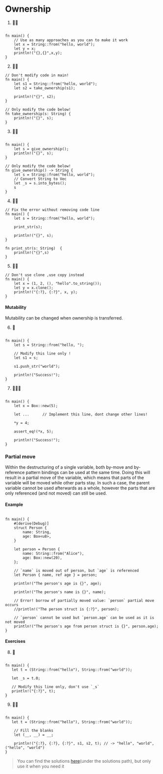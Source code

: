 # Ownership

1. 🌟🌟 
```rust,editable

fn main() {
    // Use as many approaches as you can to make it work
    let x = String::from("hello, world");
    let y = x;
    println!("{},{}",x,y);
}
```

2. 🌟🌟
```rust,editable
// Don't modify code in main!
fn main() {
    let s1 = String::from("hello, world");
    let s2 = take_ownership(s1);

    println!("{}", s2);
}

// Only modify the code below!
fn take_ownership(s: String) {
    println!("{}", s);
}
```


3. 🌟🌟
```rust,editable

fn main() {
    let s = give_ownership();
    println!("{}", s);
}

// Only modify the code below!
fn give_ownership() -> String {
    let s = String::from("hello, world");
    // Convert String to Vec
    let _s = s.into_bytes();
    s
}
```

4. 🌟🌟
```rust,editable
// Fix the error without removing code line
fn main() {
    let s = String::from("hello, world");

    print_str(s);

    println!("{}", s);
}

fn print_str(s: String)  {
    println!("{}",s)
}
```

5. 🌟🌟 
```rust,editable
// Don't use clone ,use copy instead
fn main() {
    let x = (1, 2, (), "hello".to_string());
    let y = x.clone();
    println!("{:?}, {:?}", x, y);
}
```

#### Mutability
Mutability can be changed when ownership is transferred.

6. 🌟
```rust,editable

fn main() {
    let s = String::from("hello, ");
    
    // Modify this line only !
    let s1 = s;

    s1.push_str("world");

    println!("Success!");
}
```

7. 🌟🌟🌟
```rust,editable

fn main() {
    let x = Box::new(5);
    
    let ...      // Implement this line, dont change other lines!
    
    *y = 4;
    
    assert_eq!(*x, 5);

    println!("Success!");
}
```

### Partial move
Within the destructuring of a single variable, both by-move and by-reference pattern bindings can be used at the same time. Doing this will result in a partial move of the variable, which means that parts of the variable will be moved while other parts stay. In such a case, the parent variable cannot be used afterwards as a whole, however the parts that are only referenced (and not moved) can still be used.

#### Example
```rust,editable

fn main() {
    #[derive(Debug)]
    struct Person {
        name: String,
        age: Box<u8>,
    }

    let person = Person {
        name: String::from("Alice"),
        age: Box::new(20),
    };

    // `name` is moved out of person, but `age` is referenced
    let Person { name, ref age } = person;

    println!("The person's age is {}", age);

    println!("The person's name is {}", name);

    // Error! borrow of partially moved value: `person` partial move occurs
    //println!("The person struct is {:?}", person);

    // `person` cannot be used but `person.age` can be used as it is not moved
    println!("The person's age from person struct is {}", person.age);
}
```

#### Exercises

8. 🌟
```rust,editable

fn main() {
   let t = (String::from("hello"), String::from("world"));

   let _s = t.0;

   // Modify this line only, don't use `_s`
   println!("{:?}", t);
}
```

9. 🌟🌟
```rust,editable

fn main() {
   let t = (String::from("hello"), String::from("world"));

    // Fill the blanks
    let (__, __) = __;

    println!("{:?}, {:?}, {:?}", s1, s2, t); // -> "hello", "world", ("hello", "world")
}
```


> You can find the solutions [here](https://github.com/sunface/rust-by-practice/blob/master/solutions/ownership/ownership.md)(under the solutions path), but only use it when you need it